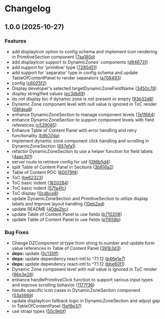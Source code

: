 # Changelog

## 1.0.0 (2025-10-27)


### Features

* add displayIcon option to config schema and implement icon rendering in PrimitiveSection component ([7aa180d](https://github.com/ChristopheCVB/strapi-plugin-table-of-content/commit/7aa180d96d01a0b2a8698f37a73613a66fa300e2))
* add displayIcon support to DynamicZones' components ([d946731](https://github.com/ChristopheCVB/strapi-plugin-table-of-content/commit/d946731c7577965e452ccddf307fd0a5b1dcbe68))
* add support for 'primitive' type ([7285d51](https://github.com/ChristopheCVB/strapi-plugin-table-of-content/commit/7285d51e62df3b89d1892c9d1ef99a8cf3ba3905))
* add support for 'separator' type in config schema and update TableOfContentPanel to render separators ([a708493](https://github.com/ChristopheCVB/strapi-plugin-table-of-content/commit/a708493d39e7c7dc0e479ac24fb8bb8ddde13384))
* config ([c6025f2](https://github.com/ChristopheCVB/strapi-plugin-table-of-content/commit/c6025f211e32ef3b1c57f96e91b24b41a9d88e8f))
* Display developer's selected targetDynamicZoneFieldName ([3450c78](https://github.com/ChristopheCVB/strapi-plugin-table-of-content/commit/3450c78ececd69b4155841895a54b23bfbab7198))
* display stringified values ([ec3db89](https://github.com/ChristopheCVB/strapi-plugin-table-of-content/commit/ec3db89ac06896266a9a1706c751ee584c625820))
* do not display toc if dynamic zone is not present or empty ([93b32d8](https://github.com/ChristopheCVB/strapi-plugin-table-of-content/commit/93b32d84ee85c86c3b9c12c43c3dce507799da16))
* Dynamic Zone component level with null value is ignored in ToC render ([08fdea8](https://github.com/ChristopheCVB/strapi-plugin-table-of-content/commit/08fdea8c490770636fcc0b042a5b73f4217c0a4e))
* enhance DynamicZoneSection to manage component levels ([7e1f664](https://github.com/ChristopheCVB/strapi-plugin-table-of-content/commit/7e1f664ec501440d9bd79984e8d1c4ce7f32cb14))
* enhance DynamicZoneSection to support component levels with field references ([c529085](https://github.com/ChristopheCVB/strapi-plugin-table-of-content/commit/c5290858bafeccc336e20600b91534a874e62329))
* Enhance Table of Content Panel with error handling and retry functionality ([b9b37da](https://github.com/ChristopheCVB/strapi-plugin-table-of-content/commit/b9b37da217ac0f78d14eff05f5990371d9c3d716))
* implement dynamic zone component click handling and scrolling in DynamicZoneSection ([857efa1](https://github.com/ChristopheCVB/strapi-plugin-table-of-content/commit/857efa1c7c26386383d62cb77be4ba27731d42d0))
* refactor DynamicZoneSection to use a helper function for field labels ([4aac301](https://github.com/ChristopheCVB/strapi-plugin-table-of-content/commit/4aac3014a4d6d9c0d8fc4f245c017b9e6289c48e))
* server route to retrieve config for uid ([096b5d4](https://github.com/ChristopheCVB/strapi-plugin-table-of-content/commit/096b5d4443ec6cd94d198c3fe6292a9d5bf7cb3d))
* split Table of Content Panel in Sections ([3b816a2](https://github.com/ChristopheCVB/strapi-plugin-table-of-content/commit/3b816a22438a42aa5877a16dc9d662b6d2428e36))
* Table of Content POC ([60079f4](https://github.com/ChristopheCVB/strapi-plugin-table-of-content/commit/60079f4add04222f8975df6a63ea50ec7ece4114))
* ToC ([be62323](https://github.com/ChristopheCVB/strapi-plugin-table-of-content/commit/be62323fcb431a9c11f10fae71a0f749b24cceaf))
* ToC basic indent ([1820284](https://github.com/ChristopheCVB/strapi-plugin-table-of-content/commit/182028488d2f941b1e668fa430c92f85bbec2293))
* ToC basic indent ([57fa4fc](https://github.com/ChristopheCVB/strapi-plugin-table-of-content/commit/57fa4fcfae4762ff184cd4a85a0c9ba6af8fffe9))
* ToC display ([0cdbce8](https://github.com/ChristopheCVB/strapi-plugin-table-of-content/commit/0cdbce878d67bd296c6332d2c255d99ceef2f74c))
* update DynamicZoneSection and PrimitiveSection to utilize display labels and improve layout handling ([10eb2ad](https://github.com/ChristopheCVB/strapi-plugin-table-of-content/commit/10eb2addafae679edf55c1b242dba9cf35692c24))
* update README ([40da2bc](https://github.com/ChristopheCVB/strapi-plugin-table-of-content/commit/40da2bc2636ee0f9156342569a53181a02cdf5a6))
* update Table of Content Panel to use fields ([b710208](https://github.com/ChristopheCVB/strapi-plugin-table-of-content/commit/b710208ccd404519edf742f548aae2bdd56931d3))
* update Table of Content Panel to use fields ([e11658b](https://github.com/ChristopheCVB/strapi-plugin-table-of-content/commit/e11658b970db74f5e03ae598d724005cb5c17619))


### Bug Fixes

* Change DZComponent id type from string to number and update form value references in Table of Content Panel ([391b3d3](https://github.com/ChristopheCVB/strapi-plugin-table-of-content/commit/391b3d3aad1550fe066501495f531ac5c69f2504))
* **deps:** update ([5c135ff](https://github.com/ChristopheCVB/strapi-plugin-table-of-content/commit/5c135ff517621a38178aad4984e847aa128afec4))
* **deps:** update dependency react-intl to ^7.1.12 ([b46e1e7](https://github.com/ChristopheCVB/strapi-plugin-table-of-content/commit/b46e1e79d9449bccf75a1da844c6c46e2b6c3288))
* **deps:** update dependency react-intl to ^7.1.12 ([bbe60f1](https://github.com/ChristopheCVB/strapi-plugin-table-of-content/commit/bbe60f100919365926700fc9ead44e571c6b73b0))
* Dynamic Zone component level with null value is ignored in ToC render ([96e3e28](https://github.com/ChristopheCVB/strapi-plugin-table-of-content/commit/96e3e2895babc3199d972820e5c3e76d78016b9a))
* enhance handlePrimitiveClick function to support various input types and improve scrolling behavior ([1177f36](https://github.com/ChristopheCVB/strapi-plugin-table-of-content/commit/1177f3604a7a887c53fcc09eac9e62ecbee606dc))
* handle specific icon cases in DynamicZoneSection component ([53a5969](https://github.com/ChristopheCVB/strapi-plugin-table-of-content/commit/53a59695fccbf793bc9270f89de49c774534bce0))
* update displayIcon fallback logic in DynamicZoneSection and adjust gap in TableOfContentPanel ([5ef8e37](https://github.com/ChristopheCVB/strapi-plugin-table-of-content/commit/5ef8e37c73b63fbc2966b43a28718c9ed68eaeff))
* use strapi types ([55c9ebf](https://github.com/ChristopheCVB/strapi-plugin-table-of-content/commit/55c9ebfc04347e76fb7798482f29bc60090c59ed))
